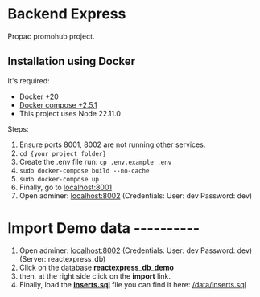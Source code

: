 Backend Express
====================

Propac promohub project.


## Installation using Docker
It's required: 

* [Docker +20](https://www.docker.com/)
* [Docker compose +2.5.1](https://docs.docker.com/compose/install/other/)
* This project uses Node 22.11.0


Steps:

1. Ensure ports 8001, 8002 are not running other services.
1. `cd {your project folder}`
1. Create the .env file run: `cp .env.example .env`
1. `sudo docker-compose build --no-cache`
1. `sudo docker-compose up`
1. Finally, go to [localhost:8001](http://localhost:8001)
1. Open adminer: [localhost:8002](http://localhost:8002/?pgsql=reactexpress_db) (Credentials: User: dev Password: dev)

# Import Demo data ----------

1. Open adminer: [localhost:8002](http://localhost:8002/?pgsql=reactexpress_db) (Credentials: User: dev Password: dev) (Server: reactexpress_db)
1. Click on the database <b>reactexpress_db_demo</b>
1. then, at the right side click on the <b>import</b> link.
1. Finally, load the <b>[inserts.sql](/data/inserts.sql)</b> file you can find it here: [/data/inserts.sql](/data/inserts.sql)